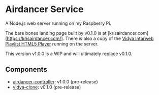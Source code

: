 # Airdancer Service

A Node.js web server running on my Raspberry Pi.

The bare bones landing page built by v0.1.0 is at [krisairdancer.com][https://krisairdancer.com/]. There is also a copy of the [Vidya Intarweb Playlist HTML5 Player](https://github.com/fpgaminer/vip-html5-player) running on the server.

This version v1.0.0 is a WIP and will ultimately replace v0.1.0.

## Components

- [airdancer-controller](https://github.com/KrisAirdancer/airdancer-service/tree/api-redesign-2022/airdancer-frontend): v1.0.0 (pre-release)
- [vidya-clone](https://github.com/KrisAirdancer/airdancer-service/tree/api-redesign-2022/vidya-clone): v0.1.0 (pre-release)